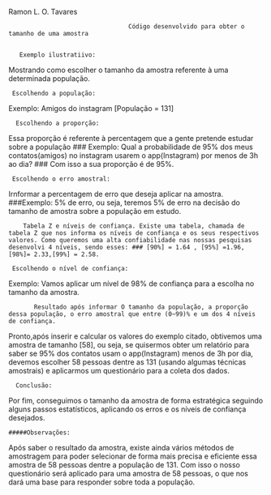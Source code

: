 Ramon L. O. Tavares
                                     
                                     Código desenvolvido para obter o tamanho de uma amostra


       Exemplo ilustratiivo:

Mostrando como escolher o tamanho da amostra referente à uma determinada população.

     Escolhendo a população:  
 Exemplo: Amigos do instagram [População = 131]

      Escolhendo a proporção:
 Essa proporção é referente à percentagem que a gente pretende estudar sobre a população ### Exemplo: Qual a probabilidade de 95% dos meus contatos(amigos) no instagram usarem o app(Instagram) por menos de 3h ao dia? ### Com isso a sua proporção é de 95%.

     Escolhendo o erro amostral:
Irnformar a percentagem de erro que deseja aplicar na amostra. ###Exemplo: 5% de erro, ou seja, teremos 5% de erro na decisão do tamanho de amostra sobre a população em estudo.

        Tabela Z e níveis de confiança. Existe uma tabela, chamada de tabela Z que nos informa os níveis de confiança e os seus respectivos valores. Como queremos uma alta confiabilidade nas nossas pesquisas desenvolvi 4 níveis, sendo esses: ### [90%] = 1.64 , [95%] =1.96,[98%]= 2.33,[99%] = 2.58.

     Escolhendo o nível de confiança:
Exemplo: Vamos aplicar um nível de 98% de confiança para a escolha no tamanho da amostra.

           Resultado após informar O tamanho da população, a proporção dessa população, o erro amostral que entre (0~99)% e um dos 4 níveis de confiança.

   Pronto,após inserir e calcular os valores do exemplo citado, obtivemos uma amostra de tamanho [58], ou seja, se quisermos obter um relatório para saber se 95% dos contatos usam o app(Instagram) menos de 3h por dia, devemos escolher 58 pessoas dentre as 131 (usando algumas técnicas amostrais) e aplicarmos um questionário para a coleta dos dados.

      Conclusão:
Por fim, conseguimos o tamanho da amostra de forma estratégica seguindo alguns passos estatísticos, aplicando os erros e os níveis de confiança desejados.

    #####Observações: 
Após saber o resultado da amostra, existe ainda vários métodos de amostragem para poder selecionar de forma mais precisa e eficiente essa amostra de 58 pessoas dentre a população de 131. Com isso o nosso questionário será aplicado para uma amostra de 58 pessoas, o que nos dará uma base para responder sobre toda a população.
